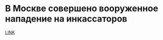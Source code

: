 # В Москве совершено вооруженное нападение на инкассаторов



[LINK](https://varlamov.ru/1936140.html)